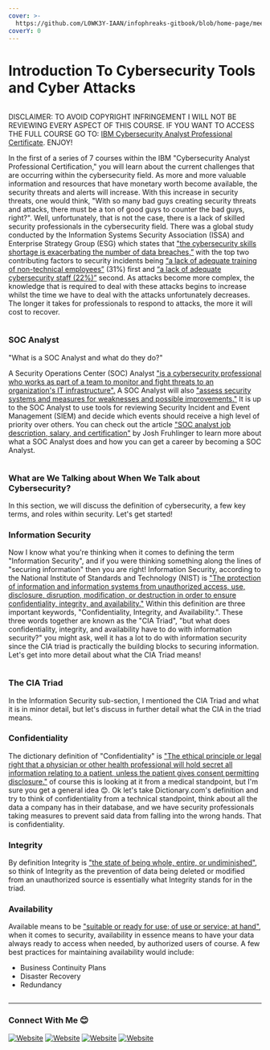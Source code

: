```yaml
---
cover: >-
  https://github.com/L0WK3Y-IAAN/infophreaks-gitbook/blob/home-page/meet-the-team/iaan/.gitbook/assets/Coursera-logo-square-compressor-600x330%20(2).png
coverY: 0
---
```


# Introduction To Cybersecurity Tools and Cyber Attacks

<figure><img src="https://1.bp.blogspot.com/-Mgd2zUKgWcI/X4VglKLQ5vI/AAAAAAAAAaE/y6ncJf2cY6Us9YyOaMXkZhMZoeBIfCxeACNcBGAsYHQ/s0/Introduction%2Bto%2BCybersecurity%2BTools%2B%26%2BCyber%2BAttacks.jpeg" alt=""><figcaption></figcaption></figure>

DISCLAIMER: TO AVOID COPYRIGHT INFRINGEMENT I WILL NOT BE REVIEWING EVERY ASPECT OF THIS COURSE. IF YOU WANT TO ACCESS THE FULL COURSE GO TO: [IBM Cybersecurity Analyst Professional Certificate](https://www.coursera.org/professional-certificates/ibm-cybersecurity-analyst). ENJOY!

In the first of a series of 7 courses within the IBM "Cybersecurity Analyst Professional Certification," you will learn about the current challenges that are occurring within the cybersecurity field. As more and more valuable information and resources that have monetary worth become available, the security threats and alerts will increase. With this increase in security threats, one would think, "With so many bad guys creating security threats and attacks, there must be a ton of good guys to counter the bad guys, right?". Well, unfortunately, that is not the case, there is a lack of skilled security professionals in the cybersecurity field. There was a global study conducted by the Information Systems Security Association (ISSA) and Enterprise Strategy Group (ESG) which states that ["the cybersecurity skills shortage is exacerbating the number of data breaches,”](http://www.prweb.com/releases/2017/11/prweb14899778) with the top two contributing factors to security incidents being [“a lack of adequate training of non-technical employees”](http://www.prweb.com/releases/2017/11/prweb14899778) (31%) first and [“a lack of adequate cybersecurity staff (22%)”](http://www.prweb.com/releases/2017/11/prweb14899778) second. As attacks become more complex, the knowledge that is required to deal with these attacks begins to increase whilst the time we have to deal with the attacks unfortunately decreases. The longer it takes for professionals to respond to attacks, the more it will cost to recover.

<figure><img src="https://1.bp.blogspot.com/-jotfU5Wh9cw/X4aGuEM-TgI/AAAAAAAAAaQ/EWlhHnTou6c5MXxi8vNBnkHtTTKaKAH6ACNcBGAsYHQ/s0/Screenshot%2B(87).png" alt=""><figcaption></figcaption></figure>

### SOC Analyst <a href="#soc-analyst" id="soc-analyst"></a>

"What is a SOC Analyst and what do they do?"

A Security Operations Center (SOC) Analyst ["is a cybersecurity professional who works as part of a team to monitor and fight threats to an organization's IT infrastructure".](https://www.csoonline.com/article/3537510/soc-analyst-job-description-salary-and-certification) A SOC Analyst will also ["assess security systems and measures for weaknesses and possible improvements."](https://www.csoonline.com/article/3537510/soc-analyst-job-description-salary-and-certification) It is up to the SOC Analyst to use tools for reviewing Security Incident and Event Management (SIEM) and decide which events should receive a high level of priority over others. You can check out the article ["SOC analyst job description, salary, and certification"](https://www.csoonline.com/article/3537510/soc-analyst-job-description-salary-and-certification) by Josh Fruhlinger to learn more about what a SOC Analyst does and how you can get a career by becoming a SOC Analyst.

<figure><img src="https://1.bp.blogspot.com/-6EKvi0xodeQ/X4bqwP20drI/AAAAAAAAAac/kEr8TjKNA0kPMc6-KTtbo0O6UbtHX9PXwCNcBGAsYHQ/s0/Screenshot%2B(170).png" alt=""><figcaption></figcaption></figure>

### What are We Talking about When We Talk about Cybersecurity? <a href="#what-are-we-talking-about-when-we-talk-about-cybersecurity" id="what-are-we-talking-about-when-we-talk-about-cybersecurity"></a>

In this section, we will discuss the definition of cybersecurity, a few key terms, and roles within security. Let's get started!

### Information Security <a href="#information-security" id="information-security"></a>

Now I know what you're thinking when it comes to defining the term "Information Security", and if you were thinking something along the lines of "securing information" then you are right! Information Security, according to the National Institute of Standards and Technology (NIST) is ["The protection of information and information systems from unauthorized access, use, disclosure, disruption, modification, or destruction in order to ensure confidentiality, integrity, and availability."](https://nvlpubs.nist.gov/nistpubs/SpecialPublications/NIST.SP.800-12r1.pdf) Within this definition are three important keywords, "Confidentiality, Integrity, and Availability.". These three words together are known as the "CIA Triad", "but what does confidentiality, integrity, and availability have to do with information security?" you might ask, well it has a lot to do with information security since the CIA triad is practically the building blocks to securing information. Let's get into more detail about what the CIA Triad means!

<figure><img src="https://1.bp.blogspot.com/-CsJZV21WHtI/X4cY3_m2joI/AAAAAAAAAaw/atThz5mNkUoKjGShvxUKYz42eGGUuOSOwCNcBGAsYHQ/s0/Screenshot%2B(171).png" alt=""><figcaption></figcaption></figure>

### The CIA Triad <a href="#the-cia-triad" id="the-cia-triad"></a>

In the Information Security sub-section, I mentioned the CIA Triad and what it is in minor detail, but let's discuss in further detail what the CIA in the triad means.

### Confidentiality <a href="#confidentiality" id="confidentiality"></a>

The dictionary definition of "Confidentiality" is ["The ethical principle or legal right that a physician or other health professional will hold secret all information relating to a patient, unless the patient gives consent permitting disclosure."](https://www.dictionary.com/browse/confidentiality) of course this is looking at it from a medical standpoint, but I'm sure you get a general idea 😊. Ok let's take Dictionary.com's definition and try to think of confidentiality from a technical standpoint, think about all the data a company has in their database, and we have security professionals taking measures to prevent said data from falling into the wrong hands. That is confidentiality.

### Integrity <a href="#integrity" id="integrity"></a>

By definition Integrity is ["the state of being whole, entire, or undiminished"](https://www.dictionary.com/browse/integrity), so think of Integrity as the prevention of data being deleted or modified from an unauthorized source is essentially what Integrity stands for in the triad.

### Availability <a href="#availability" id="availability"></a>

Available means to be ["suitable or ready for use; of use or service; at hand"](https://www.dictionary.com/browse/available), when it comes to security, availability in essence means to have your data always ready to access when needed, by authorized users of course. A few best practices for maintaining availability would include:

* Business Continuity Plans
* Disaster Recovery
* Redundancy

<figure><img src="https://1.bp.blogspot.com/-2Ix-f24hqtY/X4ddLh_oE9I/AAAAAAAAAbE/2tkeKy9U12MB-AR8BIv6-x03JfTZbpgBQCNcBGAsYHQ/s0/Screenshot%2B(172)_LI.jpg" alt=""><figcaption></figcaption></figure>

***

### Connect With Me 😊 <a href="#connect-with-me" id="connect-with-me"></a>

[![Website](https://img.shields.io/website?label=IAANSec\&style=for-the-badge\&url=https%3A%2F%2Fiaansec.com\&color=green)](https://iaansec.com/) [![Website](https://img.shields.io/website?label=dev.to\&style=for-the-badge\&url=https%3A%2F%2Fdev.to/l0wk3y\&color=orange)](https://dev.to/l0wk3y) [![Website](https://img.shields.io/website?label=GitHub\&style=for-the-badge\&url=https%3A%2F%2Fgithub.com/l0wk3y\&color=yellow)](https://github.com/L0WK3Y-IAAN) [![Website](https://img.shields.io/website?label=LinkedIn\&style=for-the-badge\&url=https%3A%2F%2Flinkedin.com/in/l0wk3yiaansec\&color=blue)](https://www.linkedin.com/in/l0wk3yiaansec)
